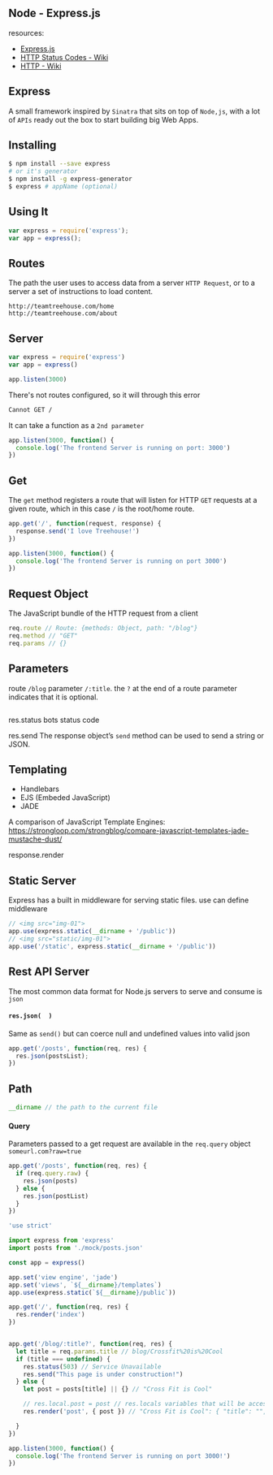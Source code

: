 ## Node - Express.js

resources:
- [Express.js](http://expressjs.com/)
- [HTTP Status Codes - Wiki](https://en.wikipedia.org/wiki/List_of_HTTP_status_codes)
- [HTTP - Wiki](https://en.wikipedia.org/wiki/Hypertext_Transfer_Protocol)

## Express
A small framework inspired by `Sinatra` that sits on top of `Node,js`, with a lot of `APIs` ready out the box to start building big Web Apps.

## Installing

```sh
$ npm install --save express
# or it's generator
$ npm install -g express-generator
$ express # appName (optional)
```

## Using It

```js
var express = require('express');
var app = express();
```

## Routes
The path the user uses to access data from a server `HTTP Request`, or to a server a set of instructions to load content.

```
http://teamtreehouse.com/home
http://teamtreehouse.com/about
```

## Server

```js
var express = require('express')
var app = express()

app.listen(3000)
```

There's not routes configured, so it will through this error
```html
Cannot GET /
```

It can take a function as a `2nd parameter`
```js
app.listen(3000, function() {
  console.log('The frontend Server is running on port: 3000')
})
```

## Get
The `get` method registers a route that will listen for HTTP `GET` requests at a given route, which in this case `/` is the root/home route.

```js
app.get('/', function(request, response) {
  response.send('I love Treehouse!')
})

app.listen(3000, function() {
  console.log('The frontend Server is running on port 3000')
})
```

## Request Object
The JavaScript bundle of the HTTP request from a client

```js
req.route // Route: {methods: Object, path: "/blog"}
req.method // "GET"
req.params // {}
```

## Parameters
route `/blog` parameter `/:title`. the `?` at the end of a route parameter indicates that it is optional.
```js

```

res.status
bots status code

res.send
The response object’s `send` method can be used to send a string or JSON.

## Templating

- Handlebars
- EJS (Embeded JavaScript)
- JADE

A comparison of JavaScript Template Engines: https://strongloop.com/strongblog/compare-javascript-templates-jade-mustache-dust/


response.render


## Static Server
Express has a built in middleware for serving static files.
use can define middleware

```js
// <img src="img-01">
app.use(express.static(__dirname + '/public'))
// <img src="static/img-01">
app.use('/static', express.static(__dirname + '/public'))
```

## Rest API Server
The most common data format for Node.js servers to serve and consume is `json`


#### `res.json(  )`
Same as `send()` but can coerce null and undefined values into valid json
```js
app.get('/posts', function(req, res) {
  res.json(postsList);
})
```



## Path
```js
__dirname // the path to the current file
```


#### Query
Parameters passed to a get request are available in the `req.query` object `someurl.com?raw=true`
```js
app.get('/posts', function(req, res) {
  if (req.query.raw) {
    res.json(posts)
  } else {
    res.json(postList)
  }
})
```

```js
'use strict'

import express from 'express'
import posts from './mock/posts.json'

const app = express()

app.set('view engine', 'jade')
app.set('views', `${__dirname}/templates`)
app.use(express.static(`${__dirname}/public`))

app.get('/', function(req, res) {
  res.render('index')
})


app.get('/blog/:title?', function(req, res) {
  let title = req.params.title // blog/Crossfit%20is%20Cool
  if (title === undefined) {
    res.status(503) // Service Unavailable
    res.send("This page is under construction!")
  } else {
    let post = posts[title] || {} // "Cross Fit is Cool"

    // res.local.post = post // res.locals variables that will be accesible in the template
    res.render('post', { post }) // "Cross Fit is Cool": { "title": "", "description": ""}

  }
})

app.listen(3000, function() {
  console.log('The frontend Server is running on port 3000!')
})
```
